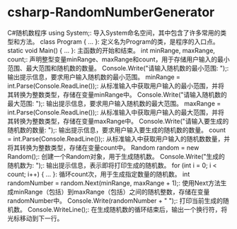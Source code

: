 # csharp-RandomNumberGenerator
C#随机数程序
using System;: 导入System命名空间，其中包含了许多常用的类型和方法。
class Program { ... }: 定义名为Program的类，是程序的入口点。
static void Main() { ... }: 主函数的开始和结束。
int minRange, maxRange, count;: 声明整型变量minRange、maxRange和count，用于存储用户输入的最小范围、最大范围和随机数的数量。
Console.Write("请输入随机数的最小范围: ");: 输出提示信息，要求用户输入随机数的最小范围。
minRange = int.Parse(Console.ReadLine());: 从标准输入中获取用户输入的最小范围，并将其转换为整数类型，存储在变量minRange中。
Console.Write("请输入随机数的最大范围: ");: 输出提示信息，要求用户输入随机数的最大范围。
maxRange = int.Parse(Console.ReadLine());: 从标准输入中获取用户输入的最大范围，并将其转换为整数类型，存储在变量maxRange中。
Console.Write("请输入要生成的随机数的数量: ");: 输出提示信息，要求用户输入要生成的随机数的数量。
count = int.Parse(Console.ReadLine());: 从标准输入中获取用户输入的随机数数量，并将其转换为整数类型，存储在变量count中。
Random random = new Random();: 创建一个Random对象，用于生成随机数。
Console.Write("生成的随机数为: ");: 输出提示信息，表示即将打印生成的随机数。
for (int i = 0; i < count; i++) { ... }: 循环count次，用于生成指定数量的随机数。
int randomNumber = random.Next(minRange, maxRange + 1);: 使用Next方法生成minRange（包括）到maxRange（包括）之间的随机整数，存储在变量randomNumber中。
Console.Write(randomNumber + " ");: 打印当前生成的随机数。
Console.WriteLine();: 在生成随机数的循环结束后，输出一个换行符，将光标移动到下一行。
